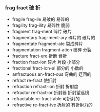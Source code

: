 ### frag fract 破 折

- fragile frag-ile 易破的 易碎的
- fragility frag-ility  易碎性 脆弱 
- fragment frag-ment 碎片 破片
- fragmentary frag-ment-ary 碎片的 破片的
- fragmentate fragment-ate 裂成碎片
- fragmentation fragment-ation 破碎 分裂
- fracture fract-ure 折断 骨折
- fraction fract-ion 碎片 片段 小部分
- fractional fract-ion-al 部分的 小数的
- anfractuous an-fract-ous 弯曲的 迂回的
- refract re-fract 使折射
- refraction refract-ion 折射 折射度
- refractor re-fract-or 折射器  折射望远镜
- refractable re-fract-able 可折射的
- refractive re-fract-ive 折射的 有折射力的